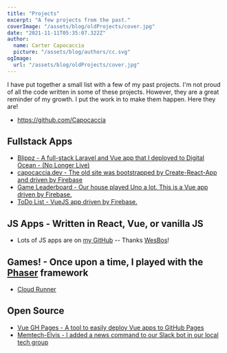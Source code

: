```yaml
---
title: "Projects"
excerpt: "A few projects from the past."
coverImage: "/assets/blog/oldProjects/cover.jpg"
date: "2021-11-11T05:35:07.322Z"
author:
  name: Carter Capocaccia
  picture: "/assets/blog/authors/cc.svg"
ogImage:
  url: "/assets/blog/oldProjects/cover.jpg"
---
```


I have put together a small list with a few of my past projects. I'm not proud of all the code written in some of these projects. However, they are a great reminder of my growth. I put the work in to make them happen. Here they are!

- https://github.com/Capocaccia

## Fullstack Apps

- [Blippz - A full-stack Laravel and Vue app that I deployed to Digital Ocean - (No Longer Live)](https://github.com/Capocaccia/blippz)
- [capocaccia.dev - The old site was bootstrapped by Create-React-App and driven by Firebase](https://github.com/Capocaccia/carterCapo/tree/react)
- [Game Leaderboard - Our house played Uno a lot. This is a Vue app driven by Firebase.](https://capocaccia.github.io/gameLeaderboard/#/)
- [ToDo List - VueJS app driven by Firebase.](https://capocaccia.github.io/toDoList/)

## JS Apps - Written in React, Vue, or vanilla JS

- Lots of JS apps are on [my GitHub](https://github.com/Capocaccia)
  -- Thanks [WesBos](https://javascript30.com/)!

## Games! - Once upon a time, I played with the [Phaser](https://phaser.io/) framework

- [Cloud Runner](http://capocaccia.github.io/CloudRunner/)

## Open Source

- [Vue GH Pages - A tool to easily deploy Vue apps to GitHub Pages](https://github.com/KieferSivitz/vue-gh-pages)
- [Memtech-Elvis - I added a news command to our Slack bot in our local tech group](https://github.com/memtech/memtech-elvis/commit/3fc45d8876c0b64eabcd227a196ffdf5f7c55507)
